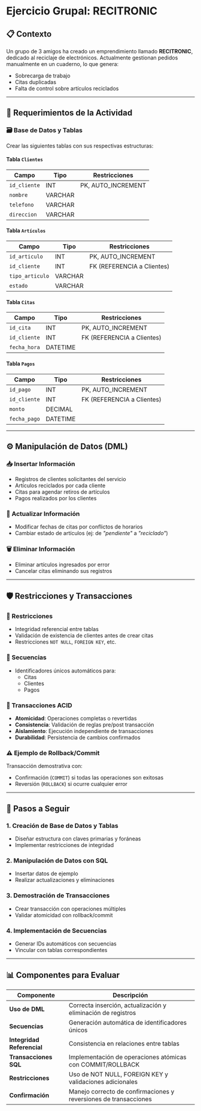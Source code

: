 # Ejercicio Grupal: RECITRONIC

## 📋 Contexto
Un grupo de 3 amigos ha creado un emprendimiento llamado **RECITRONIC**, dedicado al reciclaje de electrónicos. Actualmente gestionan pedidos manualmente en un cuaderno, lo que genera:
- Sobrecarga de trabajo
- Citas duplicadas  
- Falta de control sobre artículos reciclados

---

## 🎯 Requerimientos de la Actividad

### 🗃️ Base de Datos y Tablas
Crear las siguientes tablas con sus respectivas estructuras:

#### Tabla `Clientes`
| Campo        | Tipo         | Restricciones               |
|--------------|--------------|-----------------------------|
| `id_cliente` | INT          | PK, AUTO_INCREMENT          |
| `nombre`     | VARCHAR      |                             |
| `telefono`   | VARCHAR      |                             |
| `direccion`  | VARCHAR      |                             |

#### Tabla `Artículos`
| Campo           | Tipo    | Restricciones                            |
|-----------------|---------|------------------------------------------|
| `id_articulo`   | INT     | PK, AUTO_INCREMENT                       |
| `id_cliente`    | INT     | FK (REFERENCIA a Clientes)               |
| `tipo_articulo` | VARCHAR |                                          |
| `estado`        | VARCHAR |                                          |

#### Tabla `Citas`
| Campo         | Tipo      | Restricciones                            |
|---------------|-----------|------------------------------------------|
| `id_cita`     | INT       | PK, AUTO_INCREMENT                       |
| `id_cliente`  | INT       | FK (REFERENCIA a Clientes)               |
| `fecha_hora`  | DATETIME  |                                          |

#### Tabla `Pagos`
| Campo        | Tipo      | Restricciones                            |
|--------------|-----------|------------------------------------------|
| `id_pago`    | INT       | PK, AUTO_INCREMENT                       |
| `id_cliente` | INT       | FK (REFERENCIA a Clientes)               |
| `monto`      | DECIMAL   |                                          |
| `fecha_pago` | DATETIME  |                                          |

---

## ⚙️ Manipulación de Datos (DML)

### 📥 Insertar Información
- Registros de clientes solicitantes del servicio
- Artículos reciclados por cada cliente
- Citas para agendar retiros de artículos
- Pagos realizados por los clientes

### 🔄 Actualizar Información  
- Modificar fechas de citas por conflictos de horarios
- Cambiar estado de artículos (ej: de *"pendiente"* a *"reciclado"*)

### 🗑️ Eliminar Información
- Eliminar artículos ingresados por error
- Cancelar citas eliminando sus registros

---

## 🛡️ Restricciones y Transacciones

### 🔗 Restricciones
- Integridad referencial entre tablas
- Validación de existencia de clientes antes de crear citas
- Restricciones `NOT NULL`, `FOREIGN KEY`, etc.

### 🔄 Secuencias
- Identificadores únicos automáticos para:
  - Citas
  - Clientes  
  - Pagos

### 💾 Transacciones ACID
- **Atomicidad**: Operaciones completas o revertidas
- **Consistencia**: Validación de reglas pre/post transacción
- **Aislamiento**: Ejecución independiente de transacciones
- **Durabilidad**: Persistencia de cambios confirmados

### ⚠️ Ejemplo de Rollback/Commit
Transacción demostrativa con:
- Confirmación (`COMMIT`) si todas las operaciones son exitosas
- Reversión (`ROLLBACK`) si ocurre cualquier error

---

## 🚀 Pasos a Seguir

### 1. Creación de Base de Datos y Tablas
- Diseñar estructura con claves primarias y foráneas
- Implementar restricciones de integridad

### 2. Manipulación de Datos con SQL
- Insertar datos de ejemplo
- Realizar actualizaciones y eliminaciones

### 3. Demostración de Transacciones  
- Crear transacción con operaciones múltiples
- Validar atomicidad con rollback/commit

### 4. Implementación de Secuencias
- Generar IDs automáticos con secuencias
- Vincular con tablas correspondientes

---

## 📊 Componentes para Evaluar

| Componente               | Descripción                                                                 |
|--------------------------|-----------------------------------------------------------------------------|
| **Uso de DML**           | Correcta inserción, actualización y eliminación de registros                |
| **Secuencias**           | Generación automática de identificadores únicos                            |
| **Integridad Referencial** | Consistencia en relaciones entre tablas                                   |
| **Transacciones SQL**    | Implementación de operaciones atómicas con COMMIT/ROLLBACK                  |
| **Restricciones**        | Uso de NOT NULL, FOREIGN KEY y validaciones adicionales                     |
| **Confirmación**         | Manejo correcto de confirmaciones y reversiones de transacciones            |
